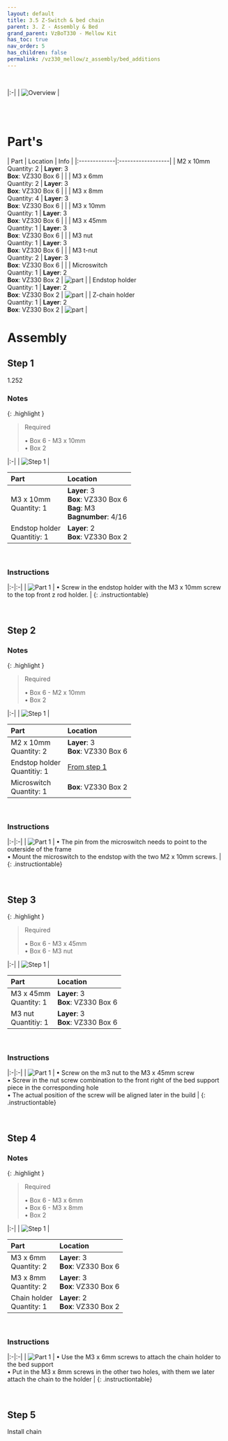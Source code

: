 ```yaml
---
layout: default
title: 3.5 Z-Switch & bed chain
parent: 3. Z - Assembly & Bed
grand_parent: VzBoT330 - Mellow Kit
has_toc: true
nav_order: 5
has_children: false
permalink: /vz330_mellow/z_assembly/bed_additions
---
```


<br/>

|:-|
| ![Overview](/assets/images/manual/vz330_mellow/z_assembly/bed_additions/overview.png) |

<br/>
<br/>

# Part's

| Part | Location | Info |
|:-------------|:------------------|
| M2 x 10mm <br/> Quantity: 2 | **Layer**: 3 <br/> **Box**: VZ330 Box 6 |  |
| M3 x 6mm <br/> Quantity: 2 | **Layer**: 3 <br/> **Box**: VZ330 Box 6 |  |
| M3 x 8mm <br/> Quantity: 4 | **Layer**: 3 <br/> **Box**: VZ330 Box 6 |  |
| M3 x 10mm <br/> Quantity: 1 | **Layer**: 3 <br/> **Box**: VZ330 Box 6 |  |
| M3 x 45mm <br/> Quantity: 1 | **Layer**: 3 <br/> **Box**: VZ330 Box 6 |  |
| M3 nut <br/> Quantity: 1 | **Layer**: 3 <br/> **Box**: VZ330 Box 6 |  |
| M3 t-nut <br/> Quantity: 2 | **Layer**: 3 <br/> **Box**: VZ330 Box 6 |  |
| Microswitch <br/> Quantity: 1 | **Layer**: 2 <br/> **Box**: VZ330 Box 2 | ![part](/assets/images/manual/vz330_mellow/z_assembly/bed_additions/parts/microswitch.png) |
| Endstop holder <br/> Quantity: 1 | **Layer**: 2 <br/> **Box**: VZ330 Box 2 | ![part](/assets/images/manual/vz330_mellow/z_assembly/bed_additions/parts/endstop.png) |
| Z-chain holder <br/> Quantity: 1 | **Layer**: 2 <br/> **Box**: VZ330 Box 2 | ![part](/assets/images/manual/vz330_mellow/z_assembly/bed_additions/parts/z_chain-holder.png) |

# Assembly

## Step 1

1.252

### Notes

{: .highlight }
> Required
>
> &#8226; Box 6 - M3 x 10mm <br/>
> &#8226; Box 2

|:-|
| ![Step 1](/assets/images/manual/vz330_mellow/z_assembly/bed_additions/step1.png) |

| Part | Location |
|:-|:-|
| M3 x 10mm <br/> Quantity: 1 | **Layer**: 3 <br/> **Box**: VZ330 Box 6 <br/> **Bag**: M3 <br/> **Bagnumber**: 4/16 |
| Endstop holder <br/> Quantitiy: 1 | **Layer**: 2 <br/> **Box**: VZ330 Box 2 |

<br/>

### Instructions

|:-|:-|
| ![Part 1](/assets/images/manual/vz330_mellow/z_assembly/bed_additions/step1_part1.png) | &#8226; Screw in the endstop holder with the M3 x 10mm screw to the top front z rod holder. |
{: .instructiontable}

<br/>

## Step 2

### Notes

{: .highlight }
> Required
>
> &#8226; Box 6 - M2 x 10mm <br/>
> &#8226; Box 2

|:-|
| ![Step 1](/assets/images/manual/vz330_mellow/z_assembly/bed_additions/step2.png) |

| Part | Location |
|:-|:-|
| M2 x 10mm <br/> Quantity: 2 | **Layer**: 3 <br/> **Box**: VZ330 Box 6  |
| Endstop holder <br/> Quantitiy: 1 | [From step 1](#step-1) |
| Microswitch <br/> Quantity: 1 | **Box**: VZ330 Box 2 |

<br/>

### Instructions

|:-|:-|
| ![Part 1](/assets/images/manual/vz330_mellow/z_assembly/bed_additions/step2_part1.png) | &#8226; The pin from the microswitch needs to point to the outerside of the frame <br/> &#8226; Mount the microswitch to the endstop with the two M2 x 10mm screws. |
{: .instructiontable}

<br/>

## Step 3

{: .highlight }
> Required
>
> &#8226; Box 6 - M3 x 45mm <br/>
> &#8226; Box 6 - M3 nut

|:-|
| ![Step 1](/assets/images/manual/vz330_mellow/z_assembly/bed_additions/step3.png) |

| Part | Location |
|:-|:-|
| M3 x 45mm <br/> Quantity: 1 | **Layer**: 3 <br/> **Box**: VZ330 Box 6 |
| M3 nut <br/> Quantitiy: 1 | **Layer**: 3 <br/> **Box**: VZ330 Box 6 |

<br/>

### Instructions

|:-|:-|
| ![Part 1](/assets/images/manual/vz330_mellow/z_assembly/bed_additions/step3_part1.png) | &#8226; Screw on the m3 nut to the M3 x 45mm screw <br/> &#8226; Screw in the nut screw combination to the front right of the bed support piece in the corresponding hole <br/> &#8226; The actual position of the screw will be aligned later in the build |
{: .instructiontable}

<br/>

## Step 4

### Notes

{: .highlight }
> Required
>
> &#8226; Box 6 - M3 x 6mm <br/>
> &#8226; Box 6 - M3 x 8mm <br/>
> &#8226; Box 2

|:-|
| ![Step 1](/assets/images/manual/vz330_mellow/z_assembly/bed_additions/step4.png) |

| Part | Location |
|:-|:-|
| M3 x 6mm <br/> Quantity: 2 | **Layer**: 3 <br/> **Box**: VZ330 Box 6 |
| M3 x 8mm <br/> Quantity: 2 | **Layer**: 3 <br/> **Box**: VZ330 Box 6  |
| Chain holder <br/> Quantity: 1 | **Layer**: 2 <br/> **Box**: VZ330 Box 2 |

<br/>

### Instructions

|:-|:-|
| ![Part 1](/assets/images/manual/vz330_mellow/z_assembly/bed_additions/step4_part1.png) | &#8226; Use the M3 x 6mm screws to attach the chain holder to the bed support <br/> &#8226; Put in the M3 x 8mm screws in the other two holes, with them we later attach the chain to the holder  |
{: .instructiontable}

<br/>

## Step 5

Install chain

